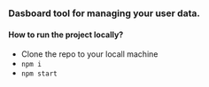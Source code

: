 ### Dasboard tool for managing your user data.

#### How to run the project locally?
- Clone the repo to your locall machine
- `npm i`
- `npm start`
